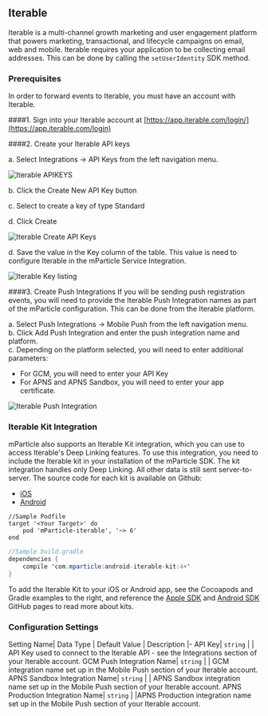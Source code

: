
## Iterable

Iterable is a multi-channel growth marketing and user engagement platform that powers marketing, transactional, and lifecycle campaigns on email, web and mobile.  Iterable requires your application to be collecting email addresses.  This can be done by calling the `setUserIdentity` SDK method.

### Prerequisites

In order to forward events to Iterable, you must have an account with Iterable.

####1. Sign into your Iterable account at [https://app.iterable.com/login/](https://app.iterable.com/login)

####2. Create your Iterable API keys

a. Select Integrations -> API Keys from the left navigation menu.

![Iterable APIKEYS](iterable-apikeys.PNG)

b. Click the Create New API Key button

c. Select to create a key of type Standard

d. Click Create

![Iterable Create API Keys](iterable-create-apikeys.PNG)

d. Save the value in the Key column of the table.  This value is need to configure Iterable in the mParticle Service Integration.

![Iterable Key listing](iterable-keys-list.PNG)

####3. Create Push Integrations
If you will be sending push registration events, you will need to provide the Iterable Push Integration names as part of the mParticle configuration.  This can be done from the Iterable platform.  

a. Select Push Integrations -> Mobile Push from the left navigation menu.  
b. Click Add Push Integration and enter the push integration name and platform.  
c. Depending on the platform selected, you will need to enter additional parameters:

* For GCM, you will need to enter your API Key
* For APNS and APNS Sandbox, you will need to enter your app certificate.

![Iterable Push Integration](iterable-create-push-integration.PNG)

### Iterable Kit Integration

mParticle also supports an Iterable Kit integration, which you can use to access Iterable's Deep Linking features. To use this integration, you need to include the Iterable kit in your installation of the mParticle SDK. The kit integration handles only Deep Linking. All other data is still sent server-to-server. The source code for each kit is available on Github:

- [iOS](https://github.com/mparticle-integrations/mparticle-apple-integration-iterable)
- [Android](https://github.com/mparticle-integrations/mparticle-android-integration-iterable)

~~~objc
//Sample Podfile
target '<Your Target>' do
    pod 'mParticle-iterable', '~> 6'
end
~~~

~~~java
//Sample build.gradle
dependencies {
    compile 'com.mparticle:android-iterable-kit:4+'
}
~~~   

To add the Iterable Kit to your iOS or Android app, see the Cocoapods and Gradle examples to the right, and reference the [Apple SDK](https://github.com/mParticle/mparticle-apple-sdk) and [Android SDK](https://github.com/mParticle/mparticle-android-sdk) GitHub pages to read more about kits.


### Configuration Settings

Setting Name| Data Type | Default Value | Description
|-
API Key| `string` | | API Key used to connect to the Iterable API - see the Integrations section of your Iterable account.
GCM Push Integration Name| `string` | | GCM integration name set up in the Mobile Push section of your Iterable account.
APNS Sandbox Integration Name| `string` | | APNS Sandbox integration name set up in the Mobile Push section of your Iterable account.
APNS Production Integration Name| `string` | |APNS Production integration name set up in the Mobile Push section of your Iterable account.
